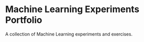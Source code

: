 # Machine Learning Experiments Portfolio
A collection of Machine Learning experiments and exercises.
